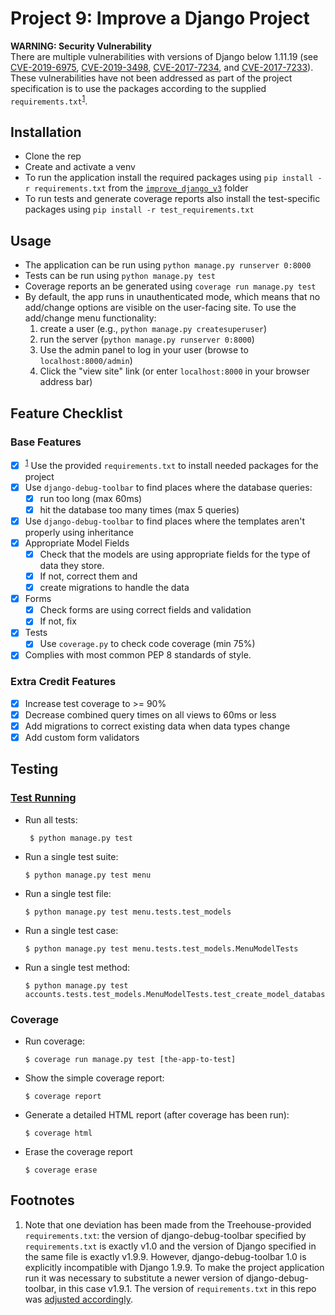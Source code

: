 Project 9: Improve a Django Project
===================================

**WARNING: Security Vulnerability**  
There are multiple vulnerabilities with versions of Django below 1.11.19 (see [CVE-2019-6975](https://nvd.nist.gov/vuln/detail/CVE-2019-6975), [CVE-2019-3498](https://nvd.nist.gov/vuln/detail/CVE-2019-3498), [CVE-2017-7234](https://nvd.nist.gov/vuln/detail/CVE-2017-7234), and [CVE-2017-7233](https://nvd.nist.gov/vuln/detail/CVE-2017-7233)). These vulnerabilities have not been addressed as part of the project specification is to use the packages according to the supplied `requirements.txt`<sup>[1](#footnote1)</sup>.


Installation
------------
- Clone the rep
- Create and activate a venv
- To run the application install the required packages using `pip install -r requirements.txt` from the 
  [`improve_django_v3`](https://github.com/Crossroadsman/treehouse-techdegree-python-project9/tree/master/improve_django_v3) folder
- To run tests and generate coverage reports also install the test-specific packages using `pip install -r test_requirements.txt`

Usage
-----
- The application can be run using `python manage.py runserver 0:8000`
- Tests can be run using `python manage.py test`
- Coverage reports an be generated using `coverage run manage.py test`
- By default, the app runs in unauthenticated mode, which means that no add/change options are visible on the user-facing
  site. To use the add/change menu functionality:
  1. create a user (e.g., `python manage.py createsuperuser`)
  2. run the server (`python manage.py runserver 0:8000`)
  3. Use the admin panel to log in your user (browse to `localhost:8000/admin`)
  4. Click the "view site" link (or enter `localhost:8000` in your browser address bar)


Feature Checklist
-----------------

### Base Features ###

- [x] <sup>[1](#footnote1)</sup> Use the provided `requirements.txt` to install needed packages for the project
- [x] Use `django-debug-toolbar` to find places where the database queries:
  - [x] run too long (max 60ms)
  - [x] hit the database too many times (max 5 queries)
- [x] Use `django-debug-toolbar` to find places where the templates aren't properly using inheritance
- [x] Appropriate Model Fields
  - [x] Check that the models are using appropriate fields for the type of data they store. 
  - [x] If not, correct them and
  - [x] create migrations to handle the data
- [x] Forms
  - [x] Check forms are using correct fields and validation
  - [x] If not, fix
- [x] Tests
  - [x] Use `coverage.py` to check code coverage (min 75%)
- [x] Complies with most common PEP 8 standards of style.

### Extra Credit Features ###

- [x] Increase test coverage to >= 90%
- [x] Decrease combined query times on all views to 60ms or less
- [x] Add migrations to correct existing data when data types change
- [x] Add custom form validators

Testing
-------

### [Test Running](https://docs.djangoproject.com/en/2.2/topics/testing/overview/#running-tests) ###

- Run all tests:
  ```console
   $ python manage.py test
   ```

- Run a single test suite:
  ```console
  $ python manage.py test menu
  ```

- Run a single test file:
  ```console
  $ python manage.py test menu.tests.test_models
  ```

- Run a single test case:
  ```console
  $ python manage.py test menu.tests.test_models.MenuModelTests
  ```

- Run a single test method:
  ```console
  $ python manage.py test accounts.tests.test_models.MenuModelTests.test_create_model_database_has_correct_data
  ```

### Coverage ###

- Run coverage:
  ```console
  $ coverage run manage.py test [the-app-to-test]
  ```

- Show the simple coverage report:
  ```console
  $ coverage report
  ```

- Generate a detailed HTML report (after coverage has been run):
  ```console
  $ coverage html
  ```

- Erase the coverage report
  ```console
  $ coverage erase
  ```



Footnotes
---------
1. <a name="footnote1"> </a> Note that one deviation has been made from the Treehouse-provided `requirements.txt`: the version of django-debug-toolbar specified by `requirements.txt` is exactly v1.0 and the version of Django specified in the same file is exactly v1.9.9. However, django-debug-toolbar 1.0 is explicitly incompatible with Django 1.9.9. To make the project application run it was necessary to substitute a newer version of django-debug-toolbar, in this case v1.9.1. The version of `requirements.txt` in this repo was [adjusted accordingly](https://github.com/Crossroadsman/treehouse-techdegree-python-project9/compare/4c395e2..d671e92#diff-bba1be146e707ced497270bb4a686fa0).
